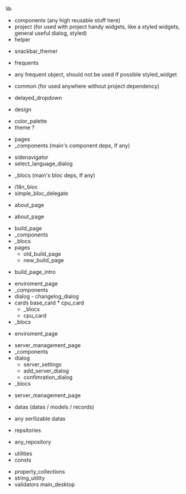 <!--
 Copyright (C) 2020 Tokenyet
 
 This file is part of subtitle-wand.
 
 subtitle-wand is free software: you can redistribute it and/or modify
 it under the terms of the GNU General Public License as published by
 the Free Software Foundation, either version 3 of the License, or
 (at your option) any later version.
 
 subtitle-wand is distributed in the hope that it will be useful,
 but WITHOUT ANY WARRANTY; without even the implied warranty of
 MERCHANTABILITY or FITNESS FOR A PARTICULAR PURPOSE.  See the
 GNU General Public License for more details.
 
 You should have received a copy of the GNU General Public License
 along with subtitle-wand.  If not, see <http://www.gnu.org/licenses/>.
-->


lib
* components (any high reusable stuff here)
 * project (for used with project handy widgets, like a styled widgets, general useful dialog, styled)
  * helper
   - snackbar_themer
  * frequents
   - any frequent object, should not be used If possible
  styled_widget
 * common (for used anywhere without project dependency)
  - delayed_dropdown
* design
 - color_palette
 - theme ?
* pages
 * _components (main's component deps, If any)
  - sidenavigator
  - select_language_dialog
 * _blocs (main's bloc deps, If any)
  - i18n_bloc
  - simple_bloc_delegate
 * about_page
  - about_page
 * build_page
  * _components
  * _blocs
  * pages
    * old_build_page
    * new_build_page
  - build_page_intro
 * enviroment_page
  * _components
   * dialog
    - changelog_dialog
   * cards
    base_card
    * cpu_card
     * _blocs
     - cpu_card
  * _blocs
  - enviroment_page
 * server_management_page
  * _components
   * dialog
     * server_settings
     * add_server_dialog
     * confimration_dialog
  * _blocs
  - server_management_page
* datas (datas / models / records)
 - any serilizable datas
* repsitories
 - any_repository
* utilities
 * consts
  - property_collections
 - string_utility
 - validators
main_desktop